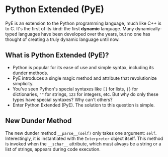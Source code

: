 # Python Extended (PyE)

PyE is an extension to the Python programming language, much like C++ is to C. It's the first of its kind: the first **dynamic** language. Many dynamically-typed languages have been developed over the years, but no one has thought of creating a truly dynamic language until now.

## What is Python Extended (PyE)?

- Python is popular for its ease of use and simple syntax, including its dunder methods.
- PyE introduces a single magic method and attribute that revolutionize simplicity.
- You've seen Python's special syntaxes like `[]` for lists, `{}` for dictionaries, `""` for strings, `123` for integers, etc. But why do only these types have special syntaxes? Why can't others?
- Enter Python Extended (PyE). The solution to this question is simple.

## New Dunder Method

The new dunder method `__parse__(self)` only takes one argument: `self`. Interestingly, it is instantiated with the `Interpreter` object itself. This method is invoked when the `__schar__` attribute, which must always be a string or a list of strings, appears during code execution.
